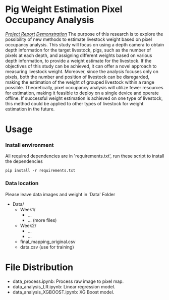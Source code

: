 # Pig Weight Estimation Pixel Occupancy Analysis
 [*Project Report*](https://nikmomo.github.io/Pig-Weight-Estimation-Pixel-Occupancy-Analysis/) 
 [*Demonstration*](https://youtu.be/3qALWeOQg38) 
 The purpose of this research is to explore the possibility of new methods to estimate livestock weight based on pixel occupancy analysis. This study will focus on using a depth camera to obtain depth information for the target livestock, pigs, such as the number of pixels at each depth, and assigning different weights based on various depth information, to provide a weight estimate for the livestock. If the objectives of this study can be achieved, it can offer a novel approach to measuring livestock weight. Moreover, since the analysis focuses only on pixels, both the number and position of livestock can be disregarded, making the estimation of the weight of grouped livestock within a range possible. Theoretically, pixel occupancy analysis will utilize fewer resources for estimation, making it feasible to deploy on a single device and operate offline. If successful weight estimation is achieved on one type of livestock, this method could be applied to other types of livestock for weight estimation in the future. 

# Usage
### Install environment
All required dependencies are in 'requirements.txt', run these script to install the dependencies
```
pip install -r requirements.txt
```

### Data location
Please leave data images and weight in 'Data' Folder  

- Data/
  - Week1/
    - ...
    - ... (more files)
  - Week2/
    - ...
    - ...
  - final_mapping_original.csv
  - data.csv (use for training)

# File Distribution
- data_process.ipynb: Process raw image to pixel map.
- data_analysis_LR.ipynb: Linear regression model.
- data_analysis_XGBOOST.ipynb: XG Boost model.